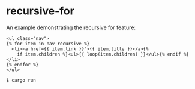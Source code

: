 # recursive-for

An example demonstrating the recursive for feature:

```jinja
<ul class="nav">
{% for item in nav recursive %}
  <li><a href={{ item.link }}">{{ item.title }}</a>{%
    if item.children %}<ul>{{ loop(item.children) }}</ul>{% endif %}</li>
{% endfor %}
</ul>
```

```console
$ cargo run
```
